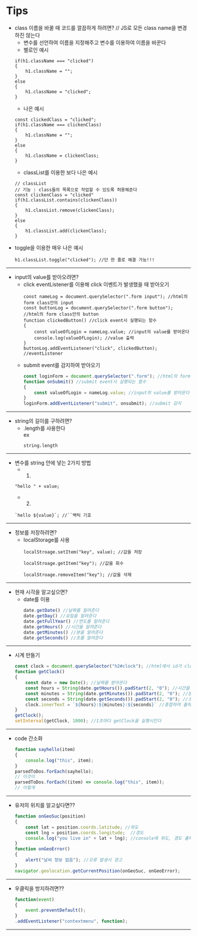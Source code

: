 # Tips
+ class 이름을 바꿀 때 코드를 깔끔하게 하려면? // JS로 모든 class name을 변경하진 않는다
    + 변수를 선언하여 이름을 지정해주고 변수를 이용하여 이름을 바꾼다
    + 별로인 예시
    ``` JS
    if(h1.className === "clicked")
    {
        h1.className = "";
    }
    else
    {
        h1.className = "clicked";
    }
    ```
    + 나은 예시 
    ``` JS
    const clickedClass = "clicked";
    if(h1.className === clickenClass)
    {
        h1.className = "";
    }
    else
    {
        h1.className = clickenClass;
    }
    ```
    + classList를 이용한 보다 나은 예시
    ```JS
    // classList
    // 기능 : class들의 목록으로 작업할 수 있도록 허용해준다
    const clickenClass = "clicked"
    if(h1.classList.contains(clickenClass))
    {
        h1.classList.remove(clickenClass);
    }
    else    
    {
        h1.classList.add(clickenClass);
    }
+ toggle을 이용한 매우 나은 예시
    ```JS
    h1.classList.toggle("clicked"); //단 한 줄로 해결 가능!!!
    ```
---
+ input의 value를 받아오려면?
    + click eventListener를 이용해 click 이벤트가 발생했을 때 받아오기
        ```JS
        const nameLog = document.querySelector(".form input"); //html의 form class안의 input
        const buttonLog = document.querySelector(".form button"); //html의 form class안의 button
        function clickedButton() //click event시 실행되는 함수
        {
            const valueOfLogin = nameLog.value; //input의 value를 받아온다
            console.log(valueOfLogin); //value 출력
        }
        buttonLog.addEventListener("click", clickedButton); //eventListener
        ```
    + submit event를 감지하여 받아오기
        ```js
        const loginForm = document.querySelector(".form"); //html의 form class
        function onSubmit() //submit event시 실행되는 함수
        {
            const valueOfLogin = nameLog.value; //input의 value를 받아온다
        }
        loginForm.addEventListener("submit", onsubmit); //submit 감지
---
+ string의 길이를 구하려면?
    + .length를 사용한다\
        ex
        ``` JS
        string.length
        ```
---
+ 변수를 string 안에 넣는 2가지 방법
    + 1.
    ``` JS
    "hello " + value;
    ```
    + 2.
    ``` JS
    `hello ${value}`; //``백틱 기호
    ```
---
+ 정보를 저장하려면?
    + localStorage를 사용
        ```JS
        localStroage.setItem("key", value); //값을 저장
        ```
        ```JS
        localStroage.getItem("key"); //값을 회수
        ```
        ```JS
        localStroage.removeItem("key"); //값을 삭제
        ```
---
+ 현재 시각을 알고싶으면?
    + date를 이용
        ``` js
        date.getDate() //날짜를 알려준다
        date.getDay() //요일을 알려준다
        date.getFullYear() //연도를 알려준다
        date.getHours() //시간을 알려준다
        date.getMinutes() //분을 알려준다
        date.getSeconds() //초를 알려준다
        ```
---
+ 시계 만들기
    ```js
    const clock = document.querySelector("h2#clock"); //html에서 id가 clock인 h2를 가져온다
    function getClock()
    {
        const date = new Date(); //날짜를 받아온다
        const hours = String(date.getHours()).padStart(2, "0"); //시간을 받아온다
        const minutes = String(date.getMinutes()).padStart(2, "0"); //분을 받아온다
        const seconds = String(date.getSeconds()).padStart(2, "0"); //초를 받아온다
        clock.innerText = `${hours}:${minutes}:${seconds}` //종합하여 출력한다
    }
    getClock();
    setInterval(getClock, 1000); //1초마다 getClock을 실행시킨다
    ```
---
+ code 간소화
    ```js
    function sayhello(item)
    {
        console.log("this", item);
    }
    parsedToDos.forEach(sayhello);
    // 이것이
    parsedToDos.forEach((item) => console.log("this", item));
    // 이렇게
    ```
---
+ 유저의 위치를 알고싶다면??
    ```js
    function onGeoSuc(position)
    {
        const lat = position.coords.latitude; //위도
        const lng = position.coords.longitude;  //경도
        console.log("you live in" + lat + lng); //console에 위도, 경도 출력
    }
    function onGeoError()
    {
        alert("날씨 정보 없음"); //오류 발생시 경고
    }
    navigator.geolocation.getCurrentPosition(onGeoSuc, onGeoError);
    ```
---
+ 우클릭을 방지하려면??
    ```js
    function(event)
    {
        event.preventDefault();
    }
    .addEventListener("contextmenu", function);
    ```
---